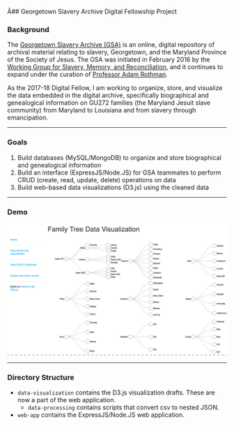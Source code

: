 Â## Georgetown Slavery Archive Digital Fellowship Project

### Background
The [Georgetown Slavery Archive (GSA)](http://slaveryarchive.georgetown.edu/) is an online, digital repository of archival material relating to slavery, Georgetown, and the Maryland Province of the Society of Jesus. The GSA was initiated in February 2016 by the [Working Group for Slavery, Memory, and Reconciliation](http://slavery.georgetown.edu/), and it continues to expand under the curation of [Professor Adam Rothman](https://gufaculty360.georgetown.edu/s/faculty-profile?netid=ar44%2F).

As the 2017-18 Digital Fellow, I am working to organize, store, and visualize the data embedded in the digital archive, specifically biographical and genealogical information on GU272 families (the Maryland Jesuit slave community) from Maryland to Louisiana and from slavery through emancipation.

------

### Goals
1. Build databases (MySQL/MongoDB) to organize and store biographical and genealogical information
2. Build an interface (ExpressJS/Node.JS) for GSA teammates to perform CRUD (create, read, update, delete) operations on data
3. Build web-based data visualizations (D3.js) using the cleaned data

------

### Demo

![tree viz](tree_viz.gif)

------

### Directory Structure

* `data-visualization` contains the D3.js visualization drafts. These are now a part of the web application.
    - `data-processing` contains scripts that convert csv to nested JSON.
* `web-app` contains the ExpressJS/Node.JS web application.
